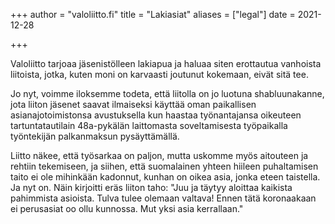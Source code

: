 +++
author = "valoliitto.fi"
title = "Lakiasiat"
aliases = ["legal"]
date = 2021-12-28

+++

Valoliitto tarjoaa jäsenistölleen lakiapua ja haluaa siten erottautua vanhoista liitoista, jotka, kuten moni on karvaasti joutunut kokemaan, eivät sitä tee.

Jo nyt, voimme iloksemme todeta, että liitolla on jo luotuna shabluunakanne, jota liiton jäsenet saavat ilmaiseksi käyttää oman paikallisen asianajotoimistonsa avustuksella kun haastaa työnantajansa oikeuteen tartuntatautilain 48a-pykälän laittomasta soveltamisesta työpaikalla työntekijän palkanmaksun pysäyttämällä.

Liitto näkee, että työsarkaa on paljon, mutta uskomme myös aitouteen ja rehtiin tekemiseen, ja siihen, että suomalainen yhteen hiileen puhaltamisen taito ei ole mihinkään kadonnut, kunhan on oikea asia, jonka eteen taistella. Ja nyt on. Näin kirjoitti eräs liiton taho: "Juu ja täytyy aloittaa kaikista pahimmista asioista. Tulva tulee olemaan valtava! Ennen tätä koronaakaan ei perusasiat oo ollu kunnossa. Mut yksi asia kerrallaan."


